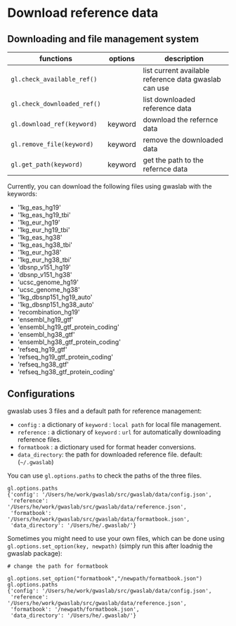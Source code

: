 # Download reference data

## Downloading and file management system

|functions|options|description|
|-|-|-|
|`gl.check_available_ref()`|| list current available reference data gwaslab can use |
|`gl.check_downloaded_ref()`||list downloaded reference data |
|`gl.download_ref(keyword)`|keyword|download the refernce data|
|`gl.remove_file(keyword)`|keyword|remove the downloaded data|
|`gl.get_path(keyword)`|keyword|get the path to the refernce data|

Currently, you can download the following files using gwaslab with the keywords:

- '1kg_eas_hg19'
- '1kg_eas_hg19_tbi'
- '1kg_eur_hg19'
- '1kg_eur_hg19_tbi'
- '1kg_eas_hg38'
- '1kg_eas_hg38_tbi'
- '1kg_eur_hg38'
- '1kg_eur_hg38_tbi'
- 'dbsnp_v151_hg19'
- 'dbsnp_v151_hg38'
- 'ucsc_genome_hg19'
- 'ucsc_genome_hg38'
- '1kg_dbsnp151_hg19_auto'
- '1kg_dbsnp151_hg38_auto'
- 'recombination_hg19'
- 'ensembl_hg19_gtf'
- 'ensembl_hg19_gtf_protein_coding'
- 'ensembl_hg38_gtf'
- 'ensembl_hg38_gtf_protein_coding'
- 'refseq_hg19_gtf'
- 'refseq_hg19_gtf_protein_coding'
- 'refseq_hg38_gtf'
- 'refseq_hg38_gtf_protein_coding'

## Configurations

gwaslab uses 3 files and a default path for reference management:

- `config` : a dictionary of `keyword` : `local path` for local file management. 
- `reference` : a dictionary of `keyword` : `url` for automatically downloading reference files.
- `formatbook` : a dictionary used for format header conversions. 
- `data_directory`: the path for downloaded reference file. default: (`~/.gwaslab`)

You can use `gl.options.paths` to check the paths of the three files.

```
gl.options.paths
{'config': '/Users/he/work/gwaslab/src/gwaslab/data/config.json',
 'reference': '/Users/he/work/gwaslab/src/gwaslab/data/reference.json',
 'formatbook': '/Users/he/work/gwaslab/src/gwaslab/data/formatbook.json',
 'data_directory': '/Users/he/.gwaslab/'}
```


Sometimes you might need to use your own files, which can be done using `gl.options.set_option(key, newpath)` (simply run this after loadnig the gwaslab package):

```
# change the path for formatbook

gl.options.set_option("formatbook","/newpath/formatbook.json")
gl.options.paths
{'config': '/Users/he/work/gwaslab/src/gwaslab/data/config.json',
 'reference': '/Users/he/work/gwaslab/src/gwaslab/data/reference.json',
 'formatbook': '/newpath/formatbook.json',
 'data_directory': '/Users/he/.gwaslab/'}
```
 


